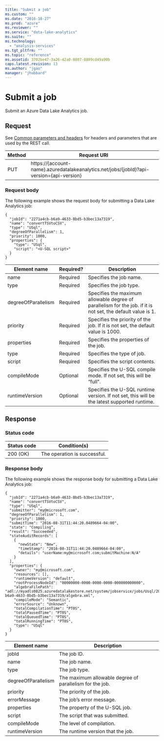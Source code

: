 ```yaml
---
title: "Submit a job"
ms.custom: ""
ms.date: "2016-10-27"
ms.prod: "azure"
ms.reviewer: ""
ms.service: "data-lake-analytics"
ms.suite: ""
ms.technology: 
  - "analysis-services"
ms.tgt_pltfrm: ""
ms.topic: "reference"
ms.assetid: 3702be47-3a26-42a0-8807-8809cd49a90b
caps.latest.revision: 13
ms.author: "jgao"
manager: "jhubbard"
---
```

# Submit a job
Submit an Azure Data Lake Analytics job.  
  
## Request  
 See [Common parameters and headers](../AzureDataLakeStoreREST/job-management-apis.md#bk_common_adla) for headers and parameters that are used by the REST call.  


|Method|Request URI|  
|-|-|  
|PUT|https://{account-name}.azuredatalakeanalytics.net/jobs/{jobId}?api-version={api-version}|  
  
### Request body  
 The following example shows the request body for submitting a Data Lake Analytics job:  
  
```  
{  
  "jobId": "2271a4cb-b6a9-4633-8bd5-b3bec13a7319",  
  "name": "convertTSVtoCSV",  
  "type": "USql",  
  "degreeOfParallelism": 1,  
  "priority": 1000,  
  "properties": {  
    "type": "USql",  
    "script": "<U-SQL script>"  
  }  
}  
```  
  

|Element name|Required?|Description|  
|-|-|-|  
|name|Required|Specifies the job name.|  
|type|Required|Specifies the job type.|  
|degreeOfParallelism|Required|Specifies the maximum allowable degree of parallelism for the job. if it is not set, the default value is 1.|  
|priority|Required|Specifies the priority of the job. If it is not set, the default value is 1000.|  
|properties|Required|Specifies the properties of the job.|  
|type|Required|Specifies the type of job.|  
|script|Required|Specifies the script contents.|  
|compileMode|Optional|Specifies the U-SQL compile mode. If not set, this will be “full”.|  
|runtimeVersion|Optional|Specifies the U-SQL runtime version. If not set, this will be the latest supported runtime.|  
  
## Response  
  
### Status code  
  

|Status code|Condition(s)|  
|-|-|  
|200 (OK)|The operation is successful.|  
  
### Response body  
 The following example shows the response body for submitting a Data Lake Analytics job:  
  
```  
{  
  "jobId": "2271a4cb-b6a9-4633-8bd5-b3bec13a7319",  
  "name": "convertTSVtoCSV",  
  "type": "USql",  
  "submitter": "my@microsoft.com",  
  "degreeOfParallelism": 1,  
  "priority": 1000,  
  "submitTime": "2016-08-31T11:44:20.0489664-04:00",  
  "state": "Compiling",  
  "result": "Succeeded",  
  "stateAuditRecords": [  
    {  
      "newState": "New",  
      "timeStamp": "2016-08-31T11:44:20.0489664-04:00",  
      "details": "userName:my@microsoft.com;submitMachine:N/A"  
    }  
  ],  
  "properties": {  
    "owner": "my@microsoft.com",  
    "resources": [],  
    "runtimeVersion": "default",  
    "rootProcessNodeId": "00000000-0000-0000-0000-000000000000",  
    "algebraFilePath": "adl://myadls0825.azuredatalakestore.net/system/jobservice/jobs/Usql/2016/08/31/15/44/2271a4cb-b6a9-4633-8bd5-b3bec13a7319/algebra.xml",  
    "compileMode": "Semantic",  
    "errorSource": "Unknown",  
    "totalCompilationTime": "PT0S",  
    "totalPausedTime": "PT0S",  
    "totalQueuedTime": "PT0S",  
    "totalRunningTime": "PT0S",  
    "type": "USql"  
  }  
}  
```  
  

|Element name|Description| 
|-|-|   
|jobId|The job ID.|  
|name|The job name.|  
|type|The job type.|  
|degreeOfParallelism|The maximum allowable degree of parallelism for the job.|  
|priority|The priority of the job.|  
|errorMessage|The job’s error message.|  
|properties|The property of the U-SQL job.|  
|script|The script that was submitted.|  
|compileMode|The level of compilation.|  
|runtimeVersion|The runtime version that the job.|